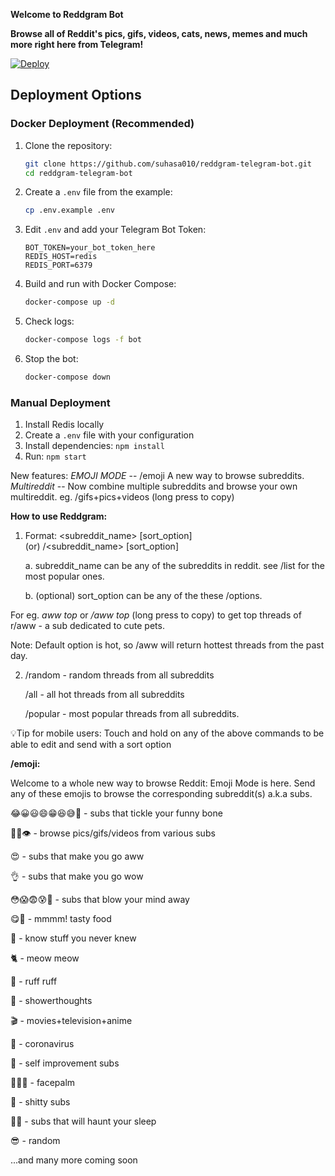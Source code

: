 **Welcome to Reddgram Bot**

**Browse all of Reddit's pics, gifs, videos, cats, news, memes and much more right here from Telegram!**

[![Deploy](https://www.herokucdn.com/deploy/button.svg)](https://heroku.com/deploy?template=https://github.com/suhasa010/reddgram-telegram-bot)

## Deployment Options

### Docker Deployment (Recommended)

1. Clone the repository:
   ```bash
   git clone https://github.com/suhasa010/reddgram-telegram-bot.git
   cd reddgram-telegram-bot
   ```

2. Create a `.env` file from the example:
   ```bash
   cp .env.example .env
   ```

3. Edit `.env` and add your Telegram Bot Token:
   ```
   BOT_TOKEN=your_bot_token_here
   REDIS_HOST=redis
   REDIS_PORT=6379
   ```

4. Build and run with Docker Compose:
   ```bash
   docker-compose up -d
   ```

5. Check logs:
   ```bash
   docker-compose logs -f bot
   ```

6. Stop the bot:
   ```bash
   docker-compose down
   ```

### Manual Deployment

1. Install Redis locally
2. Create a `.env` file with your configuration
3. Install dependencies: `npm install`
4. Run: `npm start`

New features: 
*EMOJI MODE* -- /emoji A new way to browse subreddits.
*Multireddit* -- Now combine multiple subreddits and browse your own multireddit. eg. /gifs+pics+videos (long press to copy)

**How to use Reddgram:**

1. Format: 
          \<subreddit_name\>  [sort_option]  
                      (or) 
          \/<subreddit\_name\>  [sort_option]

      a. subreddit_name can be any of the subreddits in reddit. see /list for the most popular ones.

      b. (optional) sort_option can be any of the these /options. 

For eg. *aww top* or */aww top* (long press to copy) to get top threads of r/aww - a sub dedicated to cute pets.

Note: Default option is hot, so /aww will return hottest threads from the past day.

2. /random - random threads from all subreddits

    /all - all hot threads from all subreddits

    /popular - most popular threads from all subreddits.

💡Tip for mobile users: Touch and hold on any of the above commands to be able to edit and send with a sort option


**/emoji:**

Welcome to a whole new way to browse Reddit: Emoji Mode is here.
Send any of these emojis to browse the corresponding subreddit(s) a.k.a subs.

😂😀😃😄😁😆😅🤣 - subs that tickle your funny bone 

🧐👀👁 - browse pics/gifs/videos from various subs

😍 - subs that make you go aww

👌 - subs that make you go wow

😳😱😨😰🤯 - subs that blow your mind away

😋🤤 - mmmm! tasty food

🤔 - know stuff you never knew

🐈 - meow meow

🦮 - ruff ruff

🚿 - showerthoughts

🎬 - movies+television+anime

🦠 - coronavirus

💪 - self improvement subs

🤦🤦‍♀️ - facepalm

💩 - shitty subs

🥱😴 - subs that will haunt your sleep

😎 - random

...and many more coming soon
